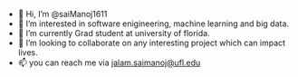 - 👋 Hi, I’m @saiManoj1611
- 👀 I’m interested in software enigineering, machine learning and big data.
- 🌱 I’m currently Grad student at university of florida. 
- 💞️ I’m looking to collaborate on any interesting project which can impact lives.
- 📫 you can reach me via jalam.saimanoj@ufl.edu

<!---
saiManoj1611/saiManoj1611 is a ✨ special ✨ repository because its `README.md` (this file) appears on your GitHub profile.
You can click the Preview link to take a look at your changes.
--->
